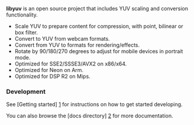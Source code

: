 **libyuv** is an open source project that includes YUV scaling and conversion functionality.

* Scale YUV to prepare content for compression, with point, bilinear or box filter.
* Convert to YUV from webcam formats.
* Convert from YUV to formats for rendering/effects.
* Rotate by 90/180/270 degrees to adjust for mobile devices in portrait mode.
* Optimized for SSE2/SSSE3/AVX2 on x86/x64.
* Optimized for Neon on Arm.
* Optimized for DSP R2 on Mips.

### Development

See [Getting started] [1] for instructions on how to get started developing.

You can also browse the [docs directory] [2] for more documentation.

[1]: docs/getting_started.md
[2]: docs/
